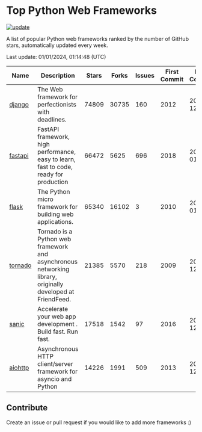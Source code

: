 # Top Python Web Frameworks

[![update](https://github.com/sunnysid3up/python-web-frameworks/actions/workflows/update.yml/badge.svg)](https://github.com/sunnysid3up/python-web-frameworks/actions/workflows/update.yml)

A list of popular Python web frameworks ranked by the number of GitHub stars, automatically updated every week.

Last update: 01/01/2024, 01:14:48 (UTC)

| Name          | Description          | Stars                     | Forks          | Issues               | First Commit        | Last Commit         |
|---------------|----------------------|---------------------------|----------------|----------------------|---------------------|---------------------|
| [django](https://github.com/django/django) | The Web framework for perfectionists with deadlines. | 74809 | 30735 | 160 | 2012 | 2023-12-31 |
| [fastapi](https://github.com/tiangolo/fastapi) | FastAPI framework, high performance, easy to learn, fast to code, ready for production | 66472 | 5625 | 696 | 2018 | 2024-01-01 |
| [flask](https://github.com/pallets/flask) | The Python micro framework for building web applications. | 65340 | 16102 | 3 | 2010 | 2024-01-01 |
| [tornado](https://github.com/tornadoweb/tornado) | Tornado is a Python web framework and asynchronous networking library, originally developed at FriendFeed. | 21385 | 5570 | 218 | 2009 | 2023-12-31 |
| [sanic](https://github.com/sanic-org/sanic) |  Accelerate your web app development . Build fast. Run fast. | 17518 | 1542 | 97 | 2016 | 2023-12-31 |
| [aiohttp](https://github.com/aio-libs/aiohttp) | Asynchronous HTTP client/server framework for asyncio and Python | 14226 | 1991 | 509 | 2013 | 2023-12-31 |

## Contribute 

Create an issue or pull request if you would like to add more frameworks :)